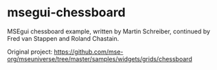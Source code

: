 # msegui-chessboard

MSEgui chessboard example, written by Martin Schreiber, continued by Fred van Stappen and Roland Chastain.

Original project: https://github.com/mse-org/mseuniverse/tree/master/samples/widgets/grids/chessboard

